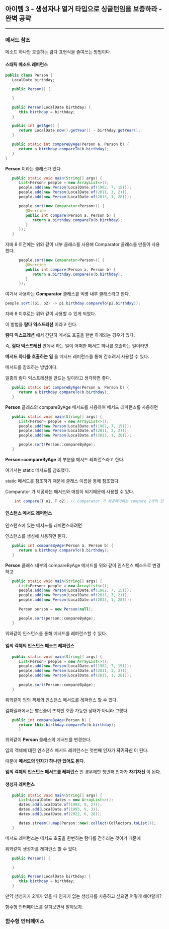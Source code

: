 ## 아이템 3 - 생성자나 열거 타입으로 싱글턴임을 보증하라 - 완벽 공략
---

### 메서드 참조 

메소드 하나만 호출하는 람다 표현식을 줄여쓰는 방법이다.

#### 스태틱 메소드 레퍼런스

```java
public class Person {
   LocalDate birthday;

   public Person() {

   }

   public Person(LocalDate birthday) {
      this.birthday = birthday;
   }

   public int getAge() {
      return LocalDate.now().getYear() - birthday.getYear();
   }

   public static int compareByAge(Person a, Person b) {
      return a.birthday.compareTo(b.birthday);
   }
}
```
__Person__ 이라는 클래스가 있다.

```java
   public static void main(String[] args) {
      List<Person> people = new ArrayList<>();
      people.add(new Person(LocalDate.of(1982, 7, 15)));
      people.add(new Person(LocalDate.of(2011, 3, 2)));
      people.add(new Person(LocalDate.of(2013, 1, 28)));

      people.sort(new Comparator<Person>() {
         @Override
         public int compare(Person a, Person b) {
            return a.birthday.compareTo(b.birthday);
         }
      });
   }
```
자바 8 이전에는 위와 같이 내부 클래스를 사용해 Comparator 클래스를 만들어 사용했다.

```java
      people.sort(new Comparator<Person>() {
         @Override
         public int compare(Person a, Person b) {
            return a.birthday.compareTo(b.birthday);
         }
      });
```
여기서 사용하는 __Comparator__ 클래스를 익명 내부 클래스라고 한다.

```java
people.sort((p1, p2) -> p1.birthday.compareTo(p2.birthday));
```

자바 8 이후로는 위와 같이 사용할 수 있게 되었다.

이 방법을 __람다 익스프레션__ 이라고 한다.

__람다 익스프레션__ 에서 간단히 메서드 호출을 한번 하게되는 경우가 있다.

즉, __람다 익스프레션__ 안에서 하는 일이 어떠한 메서드 하나를 호출하는 일이라면

__메서드 하나를 호출하는 일__ 을 메서드 레퍼런스를 통해 간추려서 사용할 수 있다.

메서드를 참조하는 방법이다.

일종의 람다 익스프레션을 만드는 일이라고 생각하면 좋다.

```java
   public static int compareByAge(Person a, Person b) {
      return a.birthday.compareTo(b.birthday);
   }
```
__Person__ 클래스의 compareByAge 메서드를 사용하여 메서드 레퍼런스를 사용하면

```java
   public static void main(String[] args) {
      List<Person> people = new ArrayList<>();
      people.add(new Person(LocalDate.of(1982, 7, 15)));
      people.add(new Person(LocalDate.of(2011, 3, 2)));
      people.add(new Person(LocalDate.of(2013, 1, 28)));

      people.sort(Person::compareByAge);
   }
```

__Person::compareByAge__ 이 부분을 메서드 레퍼런스라고 한다.

여기서는 static 메서드를 참조했다.

static 메서드를 참조하기 때문에 클래스 이름을 통해 참조했다.

Comparator 가 제공하는 메서드와 매칭이 되기때문에 사용할 수 있다.

```java
    int compare(T o1, T o2); // Comparator 가 제공해야하는 compare 2개의 인자를 받아 int를 리턴
```

#### 인스턴스 메서드 레퍼런스

인스턴스에 있는 메서드를 레퍼런스하려면 

인스턴스를 생성해 사용하면 된다.

```java
   public int compareByAge(Person a, Person b) {
      return a.birthday.compareTo(b.birthday);
   }
```

__Person__ 클래스 내부의 compareByAge 메서드를 위와 같이 인스턴스 메소드로 변경하고

```java
   public static void main(String[] args) {
      List<Person> people = new ArrayList<>();
      people.add(new Person(LocalDate.of(1982, 7, 15)));
      people.add(new Person(LocalDate.of(2011, 3, 2)));
      people.add(new Person(LocalDate.of(2013, 1, 28)));
      
      Person person = new Person(null);

      people.sort(person::compareByAge);
   }
```
위와같이 인스턴스를 통해 메서드를 레퍼런스할 수 있다.

#### 임의 객체의 인스턴스 메소드 레퍼런스

```java
   public static void main(String[] args) {
      List<Person> people = new ArrayList<>();
      people.add(new Person(LocalDate.of(1982, 7, 15)));
      people.add(new Person(LocalDate.of(2011, 3, 2)));
      people.add(new Person(LocalDate.of(2013, 1, 28)));
      
      people.sort(Person::compareByAge);
   }
```

위와같이 임의 객체의 인스턴스 메서드를 레퍼런스 할 수 있다.

컴파일러에서는 빨간줄이 뜨지만 호환 가능한 상태가 아니라 그렇다.

```java
   public int compareByAge(Person b) {
      return this.birthday.compareTo(b.birthday);
      }
```

위와같이 __Person__ 클래스의 메서드를 변경한다.

임의 객체에 대한 인스턴스 메서드 레퍼런스는 첫번째 인자가 __자기자신__ 이 된다.

때문에 __메서드의 인자가 하나만 있어도 된다.__

__임의 객체의 인스턴스 메서드를 레퍼런스__ 인 경우에만 첫번째 인자가 __자기자신__ 이 된다.

#### 생성자 레퍼런스

```java
   public static void main(String[] args) {
      List<LocalDate> dates = new ArrayList<>();
      dates.add(LocalDate.of(1993, 9, 27));
      dates.add(LocalDate.of(1993, 9, 3));
      dates.add(LocalDate.of(2022, 6, 28));

      dates.stream().map(Person::new).collect(Collectors.toList());
   }
```
메서드 레퍼런스는 메서드 호출을 한번하는 람다를 간추리는 것이기 때문에

위와같이 생성자를 레퍼런스 할 수 있다.

```java
   public Person() {

   }

   public Person(LocalDate birthday) {
      this.birthday = birthday;
   }
```
만약 생성자가 2개가 있을 때 인자가 없는 생성자를 사용하고 싶으면 어떻게 해야할까?

함수형 인터페이스를 살펴보면서 알아보자.

### 함수형 인터페이스




